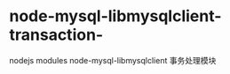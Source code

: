 node-mysql-libmysqlclient-transaction-
======================================

nodejs modules node-mysql-libmysqlclient 事务处理模块
